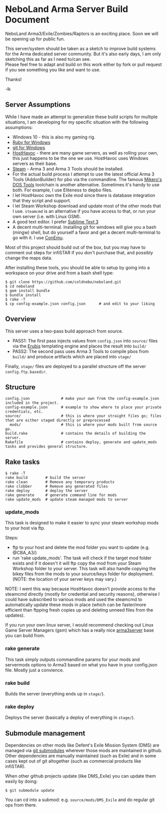 # NeboLand Arma Server Build Document

NeboLand Arma3/Exile/Zombies/Raptors is an exciting place.  Soon we will be opening up for public fun.

This server/system should be taken as a sketch to improve build systems for the Arma dedicated server 
community.  But it's also early days, I am only sketching this as far as I need to/can see.  
Please feel free to adapt and build on this work either by fork or pull request if you see something you
like and want to use.

Thanks!

-lk



## Server Assumptions

While I have made an attempt to generalize these build scripts for multiple situations, I 
am developing for my specific situation with the following assumptions:

* Windows 10 - this is also my gaming rig.
* [Ruby for Windows](https://rubyinstaller.org/)
* [git for Windows](https://git-scm.com/downloads)
* [HostHavoc](https://hosthavoc.com/) - there are many game servers, 
  as well as rolling your own, this just happens to be the one we use.  HostHavoc uses Windows servers as their base.
* [Steam](http://store.steampowered.com/) - Arma 3 and Arma 3 Tools should be installed.
* For the actual build process I attempt to use the latest official Arma 3 Tools (AddonBuilder) for pbo
  via the commandline. The famous [Mikero's DOS Tools](http://www.armaholic.com/page.php?id=19784) toolchain 
  is another alternative. Sometimes it's handy to use both.  For example, I use Eliteness to depbo files.
* I let HostHavoc own the Exile mod since there is database integration that they script and support.
* I let Steam Workshop download and update most of the other mods that I use. `steamcmd` is an alternative if you
  have access to that, or run your own server (i.e. with Linux GSM).
* A good text editor.  I prefer [Sublime Text 3](https://www.sublimetext.com/)
* A decent multi-terminal. Installing git for windows will give you a bash (mingw) shell, but do yourself a favor
  and get a decent multi-terminal to go with it.  I use [ConEmu](https://conemu.github.io/).

Most of this project should build out of the box, but you may have to comment out steps for 
infiSTAR if you don't purchase that, and possibly change the maps data.

After installing these tools, you should be able to setup by going into a workspace on your drive and
from a bash shell type:

```
$ git clone https://github.com/coldnebo/neboland.git
$ cd neboland
$ gem install bundle
$ bundle install
$ rake -T
$ cp config-example.json config.json      # and edit to your liking
```


## Overview

This server uses a two-pass build approach from source.  

* PASS1: The first pass injects values from `config.json`
  into `source/` files via the [Erubis](http://www.kuwata-lab.com/erubis/) templating engine and places the result 
  into `build/`
* PASS2: The second pass uses Arma 3 Tools to compile pbos from `build/` and produce artifacts which are placed into `stage/`

Finally, `stage/` files are deployed to a parallel structure off the server `config.ftp.basedir`.



## Structure

```
config.json              # make your own from the config-example.json included in the project.
config-example.json      # example to show where to place your private credentials, etc.
source/                  # this is where your straight files go; files that are either staged directly or preprocessed
  mods/                  # this is where your mods built from source go.
build.rake               # contains the details of building the server.
Rakefile                 # contains deploy, generate and update_mods tasks and provides general structure.
```


## Rake tasks

```
$ rake -T
rake build        # build the server
rake clean        # Remove any temporary products
rake clobber      # Remove any generated files
rake deploy       # deploy the server
rake generate     # generate command line for mods
rake update_mods  # update steam managed mods to server
```



### update_mods

This task is designed to make it easier to sync your steam workshop mods to your host via ftp.

Steps:

* ftp to your host and delete the mod folder you want to update (e.g. @CBA_A3/)
* run 'rake update_mods'.  The task will check if the target mod folder exists and if it doesn't it will 
  ftp copy the mod from your Steam Workshop folder to your server.  This task will also handle copying
  the bikey files from the mods to your source/keys folder for deployment. (NOTE: the location of your
  server keys may vary.)


NOTE: I went this way because HostHavoc doesn't provide access to the steamcmd directly (mostly for credential and
security reasons), otherwise I could have subscribed to various mods and used the steamcmd to automatically update 
these mods in place (which can be faster/more efficient than ftpping fresh copies up and deleting unneed files from the updates).

If you run your own linux server, I would recommend checking out Linux Game Server Managers (gsm) which 
has a really nice [arma3server](https://gameservermanagers.com/lgsm/arma3server/) base you can build from.


### rake generate

This task simply outputs commandline params for your mods and servermods options to Arma3 based on what you have in 
your config.json file.  Mostly just a convience.

### rake build 

Builds the server (everything ends up in `stage/`).

### rake deploy

Deploys the server (basically a deploy of everything in `stage/`).



## Submodule management

Dependencies on other mods like Defent's Exile Mission System (DMS) are managed via 
[git submodules](https://git-scm.com/docs/git-submodule) wherever those mods are maintained
in github.  Other dependencies are manually maintained (such as Exile) and in some cases
kept out of git altogether (such as commercial products like infiSTAR).

When other github projects update (like DMS_Exile) you can update them easily by doing:

```
$ git submodule update
```

You can cd into a submod: e.g. `source/mods/DMS_Exile` and do regular git ops from there.

